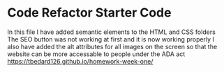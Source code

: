 # Code Refactor Starter Code

In this file I have added semantic elements to the HTML and CSS folders
The SEO button was not working at first and it is now working properly
I also have added the alt attributes for all images on the screen so that the website can be more accessable to people under the ADA act
https://tbedard126.github.io/homework-week-one/
